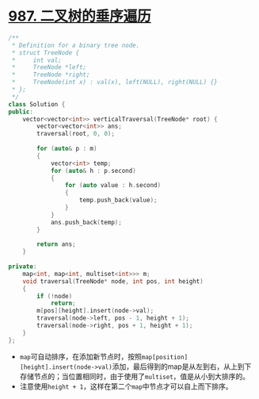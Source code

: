 # [987. 二叉树的垂序遍历](https://leetcode-cn.com/problems/vertical-order-traversal-of-a-binary-tree/)

```cpp
/**
 * Definition for a binary tree node.
 * struct TreeNode {
 *     int val;
 *     TreeNode *left;
 *     TreeNode *right;
 *     TreeNode(int x) : val(x), left(NULL), right(NULL) {}
 * };
 */
class Solution {
public:
    vector<vector<int>> verticalTraversal(TreeNode* root) {
        vector<vector<int>> ans;
        traversal(root, 0, 0);
        
        for (auto& p : m)
        {
            vector<int> temp;
            for (auto& h : p.second)
            {
                for (auto value : h.second)
                {
                    temp.push_back(value);
                }
            }
            ans.push_back(temp);
        }
        
        return ans;
    }
    
private:
    map<int, map<int, multiset<int>>> m;
    void traversal(TreeNode* node, int pos, int height)
    {
        if (!node)
            return;
        m[pos][height].insert(node->val);
        traversal(node->left, pos - 1, height + 1);
        traversal(node->right, pos + 1, height + 1);
    }
};
```

- `map`可自动排序，在添加新节点时，按照`map[position][height].insert(node->val)`添加，最后得到的map是从左到右，从上到下存储节点的；当位置相同时，由于使用了`multiset`，值是从小到大排序的。
- 注意使用`height + 1`，这样在第二个`map`中节点才可以自上而下排序。
